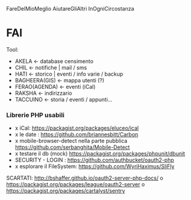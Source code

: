 FareDelMioMeglio AiutareGliAltri InOgniCircostanza
# FAI


Tool: 

*  AKELA <- database censimento
*  CHIL <- notifiche | mail / sms
*  HATI <- storico | eventi / info varie / backup 
*  BAGHEERA(GIS) <- mappa utenti (?) 
*  FERAO(AGENDA) <- eventi (iCal)
*  RAKSHA <- indirizzario 
*  TACCUINO <- storia / eventi / appunti... 



### Librerie PHP usabili 

* x iCal: https://packagist.org/packages/eluceo/ical
* x le date : https://github.com/briannesbitt/Carbon
* x mobile-browser-detect nella parte pubblica https://github.com/serbanghita/Mobile-Detect
* x testare il db (mock) https://packagist.org/packages/phpunit/dbunit
* SECURITY - LOGIN : https://github.com/authbucket/oauth2-php 
* x esplorare il FileSystem: https://github.com/WyriHaximus/SliFly 

SCARTATI: http://bshaffer.github.io/oauth2-server-php-docs/ o https://packagist.org/packages/league/oauth2-server o https://packagist.org/packages/cartalyst/sentry
